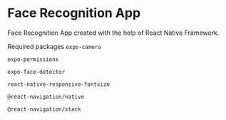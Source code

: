 # Face Recognition App
Face Recognition App created with the help of React Native Framework.

Required packages
`expo-camera`

`expo-permissions`

`expo-face-detector`

`react-native-responsive-fontsize`

`@react-navigation/native`

`@react-navigation/stack`
